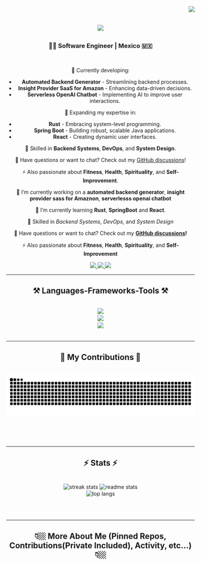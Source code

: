 <img align="right" src="https://visitor-badge.laobi.icu/badge?page_id=Aram32mm.Aram32mm" />

<h1 align="center">
    <img src="https://readme-typing-svg.herokuapp.com/?font=Righteous&size=35&center=true&vCenter=true&width=500&height=70&duration=4000&lines=👁️+👄+👁;Hi+There!+😁;+I'm+Aram!+🕴🏻;Welcome+to+my+git+🤓" />
</h1>

<h3 align="center"> 👨‍💻 Software Engineer | Mexico 🇲🇽 </h3>

<br/>

<div align="center">
  <p>🔭 Currently developing:</p>
  <ul>
    <li><strong>Automated Backend Generator</strong> - Streamlining backend processes.</li>
    <li><strong>Insight Provider SaaS for Amazon</strong> - Enhancing data-driven decisions.</li>
    <li><strong>Serverless OpenAI Chatbot</strong> - Implementing AI to improve user interactions.</li>
  </ul>
  <p>🌱 Expanding my expertise in:</p>
  <ul>
    <li><strong>Rust</strong> - Embracing system-level programming.</li>
    <li><strong>Spring Boot</strong> - Building robust, scalable Java applications.</li>
    <li><strong>React</strong> - Creating dynamic user interfaces.</li>
  </ul>
  <p>🔧 Skilled in <strong>Backend Systems</strong>, <strong>DevOps</strong>, and <strong>System Design</strong>.</p>
  <p>💬 Have questions or want to chat? Check out my <a href="https://github.com/Aram32mm/Aram32mm/issues">GitHub discussions</a>!</p>
  <p>⚡ Also passionate about <strong>Fitness</strong>, <strong>Health</strong>, <strong>Spirituality</strong>, and <strong>Self-Improvement</strong>.</p>
</div>


<div align="center">
 
 🔭 I’m currently working on a **automated backend generator**, **insight provider sass for Amaznon**, **serverlesss openai chatbot**
 
 🌱 I’m currently learning **Rust**, **SpringBoot** and **React**.

 🔧 Skilled in *Backend Systems*, *DevOps*, and *System Design*

💬 Have questions or want to chat? Check out my **[GitHub discussions](https://github.com/Aram32mm/Aram32mm/issues)!**

⚡ Also passionate about **Fitness**, **Health**, **Spirituality**, and **Self-Improvement**
 </div>
 
<div align="center"> 
  <a href="mailto:jose.aram.mendez@gmail.com">
    <img src="https://img.shields.io/badge/Gmail-333333?style=for-the-badge&logo=gmail&logoColor=red" />
  </a>
  <a href="https://www.linkedin.com/in/aram-mendez/" target="_blank">
    <img src="https://img.shields.io/badge/LinkedIn-0077B5?style=for-the-badge&logo=linkedin&logoColor=white" target="_blank" />
  </a>
  <a href="https://blank.page/" target="_blank">
     <img src="https://img.shields.io/badge/Portfolio-FF5722?style=for-the-badge&logo=sqlite&logoColor=white" target="_blank" /> <!-- sqlite, safari, google-chrome are other good icon options -->
  </a>
</div>

 <hr/>
 
<h2 align="center">⚒️ Languages-Frameworks-Tools ⚒️</h2>
<br/>
<div align="center">
    <img src="https://skillicons.dev/icons?i=cpp,py,java,ts,js,html,css,rust,swift,go,matlab,r" /><br>
    <img src="https://skillicons.dev/icons?i=django,express,flask,fastapi,spring,nestjs,nextjs,react,vue,nuxtjs" /><br>
    <img src="https://skillicons.dev/icons?i=nodejs,aws,azure,gcp,git,docker,kubernetes,rabbitmq" /><br>
</div>

<br/>
<hr/>

<div align="center">
  <h2>🐍 My Contributions 🐍</h2>
  <br>
  <img alt="snake eating my contributions" src="https://raw.githubusercontent.com/Aram32mm/Aram32mm/output/github-contribution-grid-snake.svg" />
  
  <br/><br/><br/>
</div>

<hr/>

<h2 align="center">⚡ Stats ⚡</h2>
<br>
<div align=center>
  <img width=390 src="https://streak-stats.demolab.com/?user=Aram32mm&theme=react&border_radius=10" alt="streak stats"/>
  <img width=390 src="https://github-readme-stats.vercel.app/api?username=Aram32mm&show_icons=true&theme=react&rank_icon=github&border_radius=10" alt="readme stats" />
  <br/>
  <img width=325 align="center" src="https://github-readme-stats.vercel.app/api/top-langs/?username=Aram32mm&hide=HTML&langs_count=8&layout=compact&theme=react&border_radius=10&size_weight=0.5&count_weight=0.5&exclude_repo=github-readme-stats" alt="top langs" />
</div>

<br/><br/>

<hr/>
<h2 align="center">👇🏼 More About Me (Pinned Repos, Contributions(Private Included), Activity, etc...) 👇🏼</h2>
